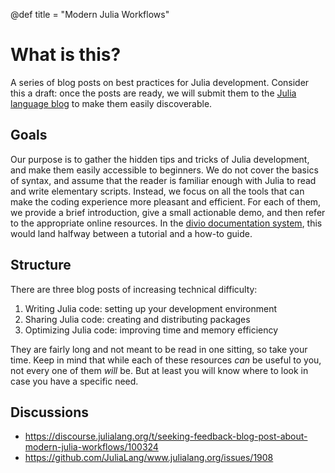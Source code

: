 @def title = "Modern Julia Workflows"

# What is this?

A series of blog posts on best practices for Julia development.
Consider this a draft: once the posts are ready, we will submit them to the [Julia language blog](https://julialang.org/blog/) to make them easily discoverable.

## Goals

Our purpose is to gather the hidden tips and tricks of Julia development, and make them easily accessible to beginners.
We do not cover the basics of syntax, and assume that the reader is familiar enough with Julia to read and write elementary scripts.
Instead, we focus on all the tools that can make the coding experience more pleasant and efficient.
For each of them, we provide a brief introduction, give a small actionable demo, and then refer to the appropriate online resources.
In the [divio documentation system](https://documentation.divio.com/), this would land halfway between a tutorial and a how-to guide.

## Structure

There are three blog posts of increasing technical difficulty:

1. Writing Julia code: setting up your development environment
2. Sharing Julia code: creating and distributing packages
3. Optimizing Julia code: improving time and memory efficiency

They are fairly long and not meant to be read in one sitting, so take your time.
Keep in mind that while each of these resources _can_ be useful to you, not every one of them _will_ be.
But at least you will know where to look in case you have a specific need.

## Discussions

* <https://discourse.julialang.org/t/seeking-feedback-blog-post-about-modern-julia-workflows/100324>
* <https://github.com/JuliaLang/www.julialang.org/issues/1908>
